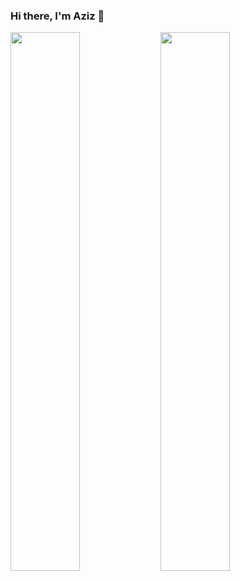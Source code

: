 ### Hi there, I'm Aziz 👋

<img align="left" width="47%" src="https://github-readme-stats.vercel.app/api?username=teendream&show_icons=true&theme=radical" />

<img align="left" width="47%" src="https://github-readme-stats.vercel.app/api/top-langs/?username=teendream&layout=compact)](https://github.com/anuraghazra/github-readme-stats" />
